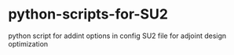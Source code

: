 # python-scripts-for-SU2
python script for addint options in config SU2 file for adjoint design optimization
